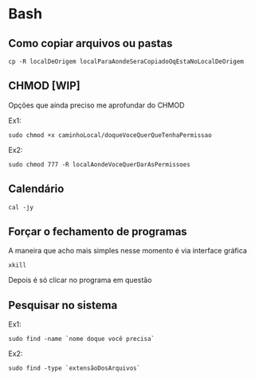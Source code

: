 # Bash

## Como copiar arquivos ou pastas

```
cp -R localDeOrigem localParaAondeSeraCopiadoOqEstaNoLocalDeOrigem
```

## CHMOD [WIP]
Opções que ainda preciso me aprofundar do CHMOD

Ex1:
```
sudo chmod +x caminhoLocal/doqueVoceQuerQueTenhaPermissao
```

Ex2:
```
sudo chmod 777 -R localAondeVoceQuerDarAsPermissoes
```

## Calendário

```
cal -jy
```

## Forçar o fechamento de programas
A maneira que acho mais simples nesse momento é via interface gráfica

```
xkill
```
Depois é só clicar no programa em questão

## Pesquisar no sistema

Ex1:
```
sudo find -name `nome doque você precisa`
```

Ex2:
```
sudo find -type `extensãoDosArquivos`
```